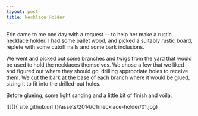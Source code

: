 ```yaml
---
layout: post
title: Necklace Holder
---
```

Erin came to me one day with a request -- to help her make a rustic necklace
holder. I had some pallet wood, and picked a suitably rustic board, replete with
some cutoff nails and some bark inclusions.

We went and picked out some branches and twigs from the yard that would be used
to hold the necklaces themselves. We chose a few that we liked and figured out
where they should go, drilling appropriate holes to receive them. We cut the
bark at the base of each branch where it would be glued, sizing it to fit into
the drilled-out holes.

Before glueing, some light sanding and a little bit of finish and voila:

![]({{ site.github.url }}/assets/2014/01/necklace-holder/01.jpg)
